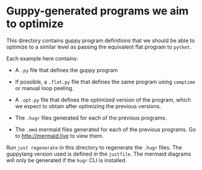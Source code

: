 # Guppy-generated programs we aim to optimize

This directory contains guppy program definitions that we should be able to optimize to a similar level as passing
the equivalent flat program to `pytket`.

Each example here contains:
- A `.py` file that defines the guppy program
- If possible, a `.flat.py` file that defines the same program using `comptime` or manual loop peeling.
- A `.opt.py` file that defines the optimized version of the program, which we
  expect to obtain after optimizing the previous versions.

- The `.hugr` files generated for each of the previous programs.
- The `.mmd` mermaid files generated for each of the previous programs. Go to <http://mermaid.live> to view them.

Run `just regenerate` in this directory to regenerate the `.hugr` files.
The guppylang version used is defined in the `justfile`.
The mermaid diagrams will only be generated if the `hugr` CLI is installed.